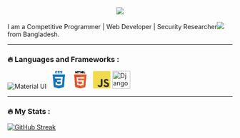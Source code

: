 <div id="header" align="center">
  <img src="https://media.giphy.com/media/M9gbBd9nbDrOTu1Mqx/giphy.gif" width="100"/>
</div>


I am a Competitive Programmer | Web Developer | Security Researcher<img src="https://media.giphy.com/media/WUlplcMpOCEmTGBtBW/giphy.gif" width="30"> from Bangladesh.

---

### :fire: Languages and Frameworks :
<div>

  
  <img src="https://upload.wikimedia.org/wikipedia/commons/thumb/0/0a/Python.svg/2048px-Python.svg.png" title="Material UI" alt="Material UI" width="40" height="40"/>&nbsp;
  <img src="https://github.com/devicons/devicon/blob/master/icons/css3/css3-plain-wordmark.svg"  title="CSS3" alt="CSS" width="40" height="40"/>&nbsp;
  <img src="https://github.com/devicons/devicon/blob/master/icons/html5/html5-original-wordmark.svg" title="HTML5" alt="HTML" width="40" height="40"/>&nbsp;
  <img src="https://github.com/devicons/devicon/blob/master/icons/javascript/javascript-original.svg" title="JavaScript" alt="JavaScript" width="40">
  <img src="https://cdn.iconscout.com/icon/free/png-64/django-1-282754.png" title="Django" width="40" height="40">

  
</div>

---

### :fire: My Stats :
[![GitHub Streak](http://github-readme-streak-stats.herokuapp.com?user=Shahmir-Riddo&theme=dark&hide_border=true)](https://git.io/streak-stats)


